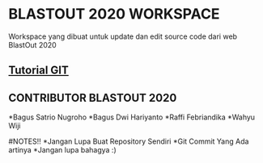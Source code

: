 # BLASTOUT 2020 WORKSPACE #
Workspace yang dibuat untuk update dan edit source code dari web BlastOut 2020

## [Tutorial GIT](https://www.petanikode.com/tutorial/git/) ##

## CONTRIBUTOR BLASTOUT 2020 
*Bagus Satrio Nugroho
*Bagus Dwi Hariyanto
*Raffi Febriandika
*Wahyu Wiji

#NOTES!!
*Jangan Lupa Buat Repository Sendiri
*Git Commit Yang Ada artinya 
*Jangan lupa bahagya :)
